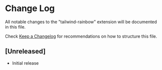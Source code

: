 # Change Log

All notable changes to the "tailwind-rainbow" extension will be documented in this file.

Check [Keep a Changelog](http://keepachangelog.com/) for recommendations on how to structure this file.

## [Unreleased]

- Initial release